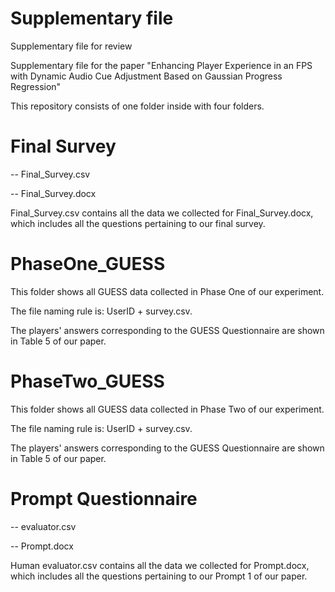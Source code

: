 # Supplementary file
Supplementary file for review

Supplementary file for the paper "Enhancing Player Experience in an FPS with Dynamic Audio Cue Adjustment Based on Gaussian Progress Regression"

This repository consists of one folder inside with four folders.

# Final Survey

-- Final_Survey.csv

-- Final_Survey.docx

Final_Survey.csv contains all the data we collected for Final_Survey.docx, which includes all the questions pertaining to our final survey.

# PhaseOne_GUESS
This folder shows all GUESS data collected in Phase One of our experiment. 

The file naming rule is: UserID + survey.csv.

The players' answers corresponding to the GUESS Questionnaire are shown in Table 5 of our paper.

# PhaseTwo_GUESS
This folder shows all GUESS data collected in Phase Two of our experiment. 

The file naming rule is: UserID + survey.csv.

The players' answers corresponding to the GUESS Questionnaire are shown in Table 5 of our paper.

# Prompt Questionnaire

-- evaluator.csv

-- Prompt.docx

Human evaluator.csv contains all the data we collected for Prompt.docx, which includes all the questions pertaining to our Prompt 1 of our paper.
